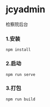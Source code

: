 # jcyadmin

检察院后台

### 1.安装 ###
`npm install` 

### 2.启动 ###
`npm run serve` 

### 3.打包 ###
`npm run build` 